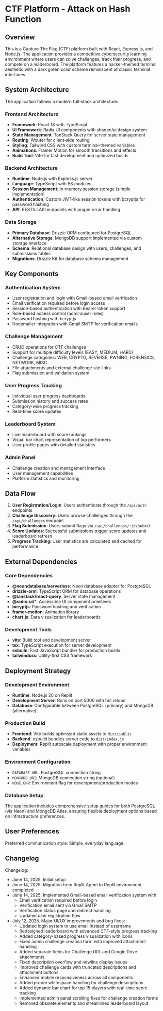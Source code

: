 # CTF Platform - Attack on Hash Function

## Overview

This is a Capture The Flag (CTF) platform built with React, Express.js, and Node.js. The application provides a competitive cybersecurity learning environment where users can solve challenges, track their progress, and compete on a leaderboard. The platform features a hacker-themed terminal aesthetic with a dark green color scheme reminiscent of classic terminal interfaces.

## System Architecture

The application follows a modern full-stack architecture:

### Frontend Architecture
- **Framework**: React 18 with TypeScript
- **UI Framework**: Radix UI components with shadcn/ui design system
- **State Management**: TanStack Query for server state management
- **Routing**: Wouter for client-side routing
- **Styling**: Tailwind CSS with custom terminal-themed variables
- **Animations**: Framer Motion for smooth transitions and effects
- **Build Tool**: Vite for fast development and optimized builds

### Backend Architecture
- **Runtime**: Node.js with Express.js server
- **Language**: TypeScript with ES modules
- **Session Management**: In-memory session storage (simple implementation)
- **Authentication**: Custom JWT-like session tokens with bcryptjs for password hashing
- **API**: RESTful API endpoints with proper error handling

### Data Storage
- **Primary Database**: Drizzle ORM configured for PostgreSQL
- **Alternative Storage**: MongoDB support implemented via custom storage interface
- **Schema**: Relational database design with users, challenges, and submissions tables
- **Migrations**: Drizzle Kit for database schema management

## Key Components

### Authentication System
- User registration and login with Gmail-based email verification
- Email verification required before login access
- Session-based authentication with Bearer token support
- Role-based access control (admin/user roles)
- Password hashing with bcryptjs
- Nodemailer integration with Gmail SMTP for verification emails

### Challenge Management
- CRUD operations for CTF challenges
- Support for multiple difficulty levels (EASY, MEDIUM, HARD)
- Challenge categories: WEB, CRYPTO, REVERSE, PWNING, FORENSICS, NETWORK, MISC
- File attachments and external challenge site links
- Flag submission and validation system

### User Progress Tracking
- Individual user progress dashboards
- Submission history and success rates
- Category-wise progress tracking
- Real-time score updates

### Leaderboard System
- Live leaderboard with score rankings
- Visual bar chart representation of top performers
- User profile pages with detailed statistics

### Admin Panel
- Challenge creation and management interface
- User management capabilities
- Platform statistics and monitoring

## Data Flow

1. **User Registration/Login**: Users authenticate through the `/api/auth` endpoints
2. **Challenge Discovery**: Users browse challenges through the `/api/challenges` endpoint
3. **Flag Submission**: Users submit flags via `/api/challenges/:id/submit`
4. **Score Updates**: Successful submissions trigger score updates and leaderboard refresh
5. **Progress Tracking**: User statistics are calculated and cached for performance

## External Dependencies

### Core Dependencies
- **@neondatabase/serverless**: Neon database adapter for PostgreSQL
- **drizzle-orm**: TypeScript ORM for database operations
- **@tanstack/react-query**: Server state management
- **@radix-ui/***: Accessible UI component primitives
- **bcryptjs**: Password hashing and verification
- **framer-motion**: Animation library
- **chart.js**: Data visualization for leaderboards

### Development Tools
- **vite**: Build tool and development server
- **tsx**: TypeScript execution for server development
- **esbuild**: Fast JavaScript bundler for production builds
- **tailwindcss**: Utility-first CSS framework

## Deployment Strategy

### Development Environment
- **Runtime**: Node.js 20 on Replit
- **Development Server**: Runs on port 5000 with hot reload
- **Database**: Configurable between PostgreSQL (primary) and MongoDB (alternative)

### Production Build
- **Frontend**: Vite builds optimized static assets to `dist/public`
- **Backend**: esbuild bundles server code to `dist/index.js`
- **Deployment**: Replit autoscale deployment with proper environment variables

### Environment Configuration
- `DATABASE_URL`: PostgreSQL connection string
- `MONGODB_URI`: MongoDB connection string (optional)
- `NODE_ENV`: Environment flag for development/production modes

### Database Setup
The application includes comprehensive setup guides for both PostgreSQL (via Neon) and MongoDB Atlas, ensuring flexible deployment options based on infrastructure preferences.

## User Preferences

Preferred communication style: Simple, everyday language.

## Changelog

Changelog:
- June 14, 2025. Initial setup
- June 14, 2025. Migration from Replit Agent to Replit environment completed
- June 14, 2025. Implemented Gmail-based email verification system with:
  - Email verification required before login
  - Verification email sent via Gmail SMTP
  - Verification status page and redirect handling
  - Updated user registration flow
- July 12, 2025. Major UI/UX improvements and bug fixes:
  - Updated login system to use email instead of username
  - Redesigned leaderboard with advanced CTF-style progress tracking
  - Added category-based progress visualization with icons
  - Fixed admin challenge creation form with improved attachment handling
  - Added separate fields for Challenge URL and Google Drive attachments
  - Fixed description overflow and newline display issues
  - Improved challenge cards with truncated descriptions and attachment buttons
  - Enhanced mobile responsiveness across all components
  - Added proper whitespace handling for challenge descriptions
  - Added dynamic bar chart for top 15 players with real-time score tracking
  - Implemented admin panel scrolling fixes for challenge creation forms
  - Removed obsolete elements and streamlined leaderboard layout